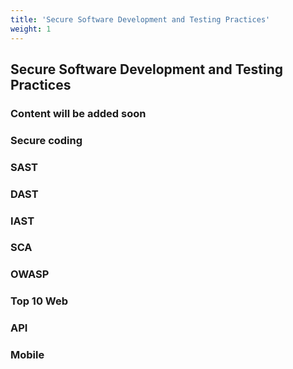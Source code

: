 ```yaml
---
title: 'Secure Software Development and Testing Practices'
weight: 1
---
```


## Secure Software Development and Testing Practices

### Content will be added soon

### Secure coding

### SAST

### DAST 

### IAST

### SCA

### OWASP

### Top 10 Web

### API

### Mobile
